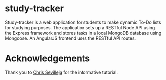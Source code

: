 study-tracker
=======================
Study-tracker is a web application for students to make dynamic To-Do lists for studying purposes. The application sets up a RESTful Node API using the Express framework and stores tasks in a local MongoDB database using Mongoose. An AngularJS frontend uses the RESTful API routes. 

# Acknowledgements

Thank you to [Chris Sevilleja](https://scotch.io/tutorials/creating-a-single-page-todo-app-with-node-and-angular) for the informative tutorial. 

